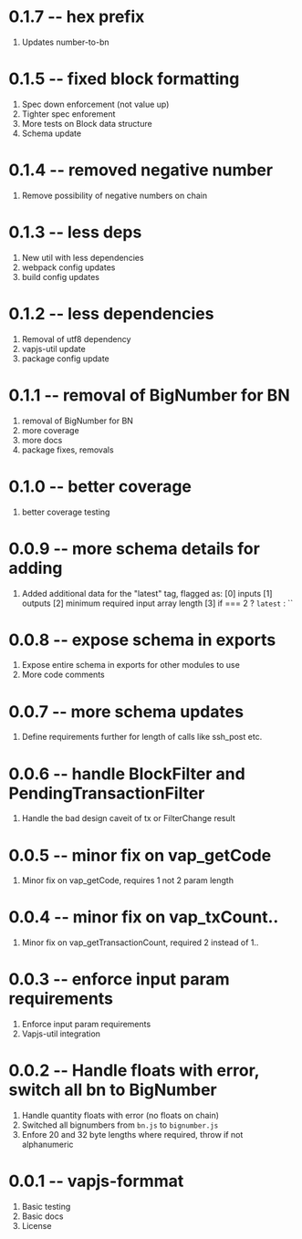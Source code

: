 # 0.1.7 -- hex prefix

1. Updates number-to-bn

# 0.1.5 -- fixed block formatting

1. Spec down enforcement (not value up)
2. Tighter spec enforement
3. More tests on Block data structure
4. Schema update

# 0.1.4 -- removed negative number

1. Remove possibility of negative numbers on chain

# 0.1.3 -- less deps

1. New util with less dependencies
2. webpack config updates
3. build config updates

# 0.1.2 -- less dependencies

1. Removal of utf8 dependency
2. vapjs-util update
3. package config update

# 0.1.1 -- removal of BigNumber for BN

1. removal of BigNumber for BN
2. more coverage
3. more docs
4. package fixes, removals

# 0.1.0 -- better coverage

1. better coverage testing

# 0.0.9 -- more schema details for adding

1. Added additional data for the "latest" tag, flagged as:
  [0] inputs
  [1] outputs
  [2] minimum required input array length
  [3] if === 2 ? `latest` : ``

# 0.0.8 -- expose schema in exports

1. Expose entire schema in exports for other modules to use
2. More code comments

# 0.0.7 -- more schema updates

1. Define requirements further for length of calls like ssh_post etc.

# 0.0.6 -- handle BlockFilter and PendingTransactionFilter

1. Handle the bad design caveit of tx or FilterChange result

# 0.0.5 -- minor fix on vap_getCode

1. Minor fix on vap_getCode, requires 1 not 2 param length

# 0.0.4 -- minor fix on vap_txCount..

1. Minor fix on vap_getTransactionCount, required 2 instead of 1..

# 0.0.3 -- enforce input param requirements

1. Enforce input param requirements
2. Vapjs-util integration

# 0.0.2 -- Handle floats with error, switch all bn to BigNumber

1. Handle quantity floats with error (no floats on chain)
2. Switched all bignumbers from `bn.js` to `bignumber.js`
3. Enfore 20 and 32 byte lengths where required, throw if not alphanumeric

# 0.0.1 -- vapjs-formmat

1. Basic testing
2. Basic docs
3. License
